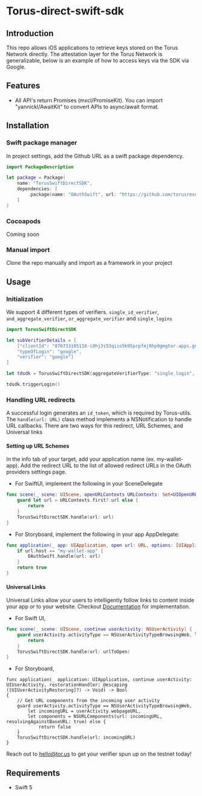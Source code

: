 # Torus-direct-swift-sdk

## Introduction

This repo allows iOS applications to retrieve keys stored on the Torus Network directly. The attestation layer for the Torus Network is generalizable, below is an example of how to access keys via the SDK via Google.

## Features

- All API's return Promises (mxcl/PromiseKit). You can import "yannickl/AwaitKit" to convert APIs to async/await format.

## Installation

### Swift package manager
In project settings, add the Github URL as a swift package dependency.
```swift
import PackageDescription

let package = Package(
    name: "TorusSwiftDirectSDK", 
    dependencies: [
        .package(name: "OAuthSwift", url: "https://github.com/torusresearch/torus-direct-swift-sdk", .upToNextMajor(from: "0.0.1"))
    ]
)
```

### Cocoapods
Coming soon

### Manual import

Clone the repo manually and import as a framework in your project


## Usage

### Initialization

We support 4 different types of verifiers. `single_id_verifier`, `and_aggregate_verifier`, `or_aggregate_verifier` and `single_logins`
```swift
import TorusSwiftDirectSDK

let subVerifierDetails = [
    ["clientId": "876733105116-i0hj3s53qiio5k95prpfmj0hp0gmgtor.apps.googleusercontent.com",
    "typeOfLogin": "google",
    "verifier": "google"]
]

let tdsdk = TorusSwiftDirectSDK(aggregateVerifierType: "single_login", aggregateVerifierName: "google", subVerifierDetails: subVerifierDetails)

tdsdk.triggerLogin()
```

### Handling URL redirects 

A successful login generates an `id_token`, which is required by Torus-utils. The `handle(url: URL)` class method implements a NSNotification to handle URL callbacks. There are two ways for this redirect, URL Schemes, and Universal links

#### Setting up URL Schemes

In the info tab of your target, add your application name (ex. my-wallet-app). Add the redirect URL to the list of allowed redirect URLs in the OAuth providers settings page.

- For SwiftUI, implement the following in your SceneDelegate
```swift
func scene(_ scene: UIScene, openURLContexts URLContexts: Set<UIOpenURLContext>) {
    guard let url = URLContexts.first?.url else {
        return
    }
    TorusSwiftDirectSDK.handle(url: url)
}
```

- For Storyboard, implement the following in your app AppDelegate:
```swift
func application(_ app: UIApplication, open url: URL, options: [UIApplication.OpenURLOptionsKey : Any] = [:]) -> Bool {
    if url.host == "my-wallet-app" {
        OAuthSwift.handle(url: url)
    }
    return true
}
```

#### Universal Links

Universal Links allow your users to intelligently follow links to content inside your app or to your website. Checkout [Documentation](https://developer.apple.com/ios/universal-links/) for implementation. 
- For Swift UI,
```swift
func scene(_ scene: UIScene, continue userActivity: NSUserActivity) {
    guard userActivity.activityType == NSUserActivityTypeBrowsingWeb, let urlToOpen = userActivity.webpageURL else {
        return
    }
    TorusSwiftDirectSDK.handle(url: urlToOpen)
}
```

- For Storyboard,
```
func application(_ application: UIApplication, continue userActivity: UIUserActivity, restorationHandler: @escaping ([UIUserActivityRestoring]?) -> Void) -> Bool
{
    // Get URL components from the incoming user activity
    guard userActivity.activityType == NSUserActivityTypeBrowsingWeb,
        let incomingURL = userActivity.webpageURL,
        let components = NSURLComponents(url: incomingURL, resolvingAgainstBaseURL: true) else {
            return false
    }
    TorusSwiftDirectSDK.handle(url: incomingURL)
}

```

Reach out to hello@tor.us to get your verifier spun up on the testnet today!


## Requirements
- Swift 5
